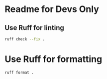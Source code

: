 # Readme for Devs Only

## Use Ruff for linting
```bash
ruff check --fix .
```

# Use Ruff for formatting
```bash
ruff format .
```